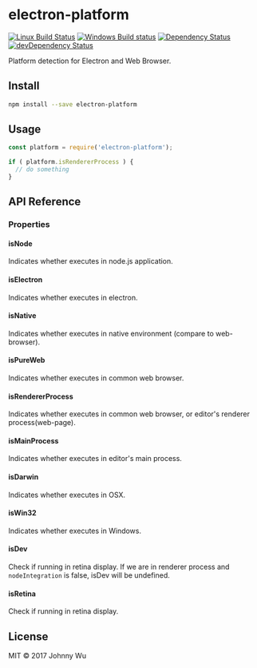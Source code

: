 # electron-platform

[![Linux Build Status](https://travis-ci.org/electron-utils/electron-platform.svg?branch=master)](https://travis-ci.org/electron-utils/electron-platform)
[![Windows Build status](https://ci.appveyor.com/api/projects/status/ym6vcqcpqmv3dd34?svg=true)](https://ci.appveyor.com/project/jwu/electron-platform)
[![Dependency Status](https://david-dm.org/electron-utils/electron-platform.svg)](https://david-dm.org/electron-utils/electron-platform)
[![devDependency Status](https://david-dm.org/electron-utils/electron-platform/dev-status.svg)](https://david-dm.org/electron-utils/electron-platform#info=devDependencies)

Platform detection for Electron and Web Browser.

## Install

```bash
npm install --save electron-platform
```

## Usage

```javascript
const platform = require('electron-platform');

if ( platform.isRendererProcess ) {
  // do something
}
```

## API Reference

### Properties

#### isNode

Indicates whether executes in node.js application.

#### isElectron

Indicates whether executes in electron.

#### isNative

Indicates whether executes in native environment (compare to web-browser).

#### isPureWeb

Indicates whether executes in common web browser.

#### isRendererProcess

Indicates whether executes in common web browser, or editor's renderer process(web-page).

#### isMainProcess

Indicates whether executes in editor's main process.

#### isDarwin

Indicates whether executes in OSX.

#### isWin32

Indicates whether executes in Windows.

#### isDev

Check if running in retina display.
If we are in renderer process and `nodeIntegration` is false, isDev will be undefined.

#### isRetina

Check if running in retina display.

## License

MIT © 2017 Johnny Wu
